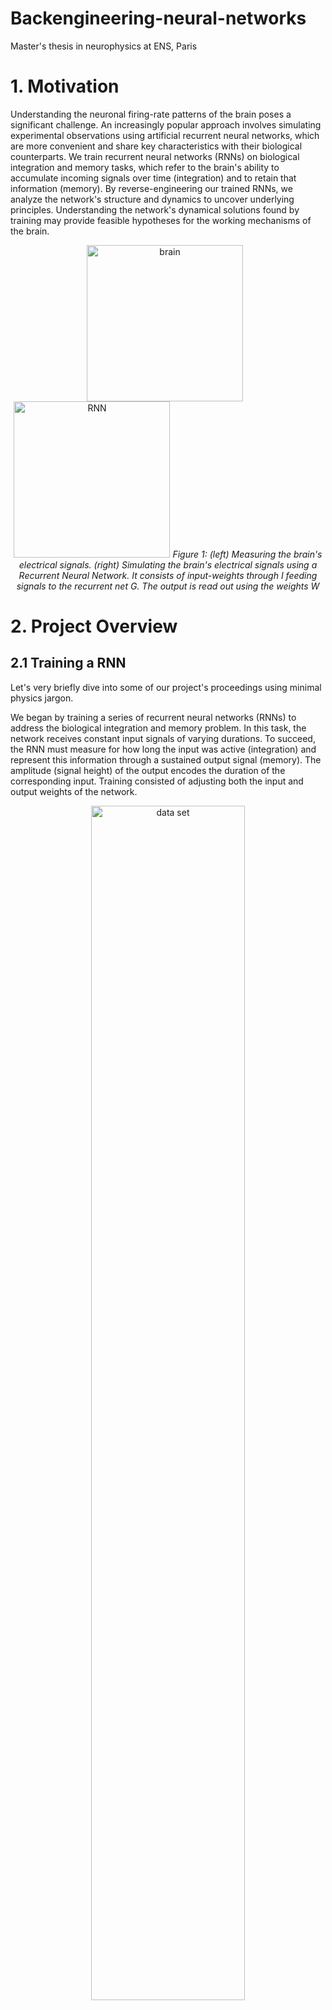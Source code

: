 # Backengineering-neural-networks
Master's thesis in neurophysics at ENS, Paris


# **1. Motivation**


Understanding the neuronal firing-rate patterns of the brain poses a significant challenge. An increasingly popular approach involves simulating experimental observations using artificial recurrent neural networks, which are more convenient and share key characteristics with their biological counterparts. We train recurrent neural networks (RNNs) on biological integration and memory tasks, which refer to the brain's ability to accumulate incoming signals over time (integration) and to retain that information (memory). By reverse-engineering our trained RNNs, we analyze the network's structure and dynamics to uncover underlying principles. Understanding the network's dynamical solutions found by training may provide feasible hypotheses for the working mechanisms of the brain.

<p align="center">
  <img src="https://github.com/user-attachments/assets/45b3f5d8-692c-4bbf-af47-5ac4bb128696" alt="brain" height="250" style="margin-right:10px;">
  <img src="https://github.com/user-attachments/assets/54c92a1e-f4bf-4d6c-9990-5ef206f5dea7" alt="RNN" height="250">
  <em>Figure 1: (left) Measuring the brain's electrical signals. (right) Simulating the brain's electrical signals using a Recurrent Neural Network. It consists of input-weights through I feeding signals to the recurrent net G. The output is read out using the weights W</em>
</p>

# **2. Project Overview**


## **2.1 Training a RNN**


Let's very briefly dive into some of our project's proceedings using minimal physics jargon.

We began by training a series of recurrent neural networks (RNNs) to address the biological integration and memory problem. In this task, the network receives constant input signals of varying durations. To succeed, the RNN must measure for how long the input was active (integration) and represent this information through a sustained output signal (memory). The amplitude (signal height) of the output encodes the duration of the corresponding input. Training consisted of adjusting both the input and output weights of the network.

<p align="center">
  <img src="https://github.com/user-attachments/assets/22ca8b96-d2f7-4dbe-af2f-ddc66c82608b" alt="data set" width="70%">
</p>

<p align="center">
  <img src="https://github.com/user-attachments/assets/7ec6c884-6606-47d7-8007-6c99829af0c0" alt="network output" width="70%">
</p>

## **2.2 Reverse-Engineering and Analysis**

We proceeded by visualising firing-rate trajectories in Principal Component-space (the space, in which the most important parts of the firing rate dynamics can be seen), to obtain valuable insights on how our RNN its given problem. We found, that input-signals of different durations lead to parallel firing-rate trajectories (the path the dynamics traces in PC-space), while their separating distances were correlated to the according signal-times. We therefore hypothesized, that integration relied on measuring the denoted distances. On the other hand, we suggested that output-weights were fine-tuned to rule out the remaining firing-rate dynamics, in order to output a plateau.


<p align="center">
  <img src="https://github.com/user-attachments/assets/467b5ae7-b3d3-4a1c-97ce-d3d2beb9503c" 
       alt="trajectories" 
       width="75%" 
       height="75%"/>
</p>

Ultimately, we attempted at consolidating our findings. We proposed an analytical solution for how our RNN is able to solve integration- and memory behaviours observed in neuroscience.

<p align="center">
  <img src="https://github.com/user-attachments/assets/0fd80836-9122-48cb-9384-c56797fff4b9" alt="equation1" width="60%">
  <br>
</p>

<p align="center">
  <img src="https://github.com/user-attachments/assets/5a379490-cd11-4441-87a3-8ca2f309c4ce" alt="equation2" width="60%">
  <br>
</p>
